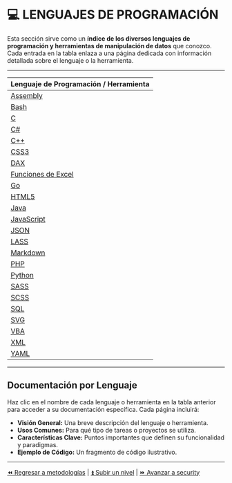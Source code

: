 # 💻 LENGUAJES DE PROGRAMACIÓN

Esta sección sirve como un **índice de los diversos lenguajes de programación y herramientas de manipulación de datos** que conozco. Cada entrada en la tabla enlaza a una página dedicada con información detallada sobre el lenguaje o la herramienta.

---

| Lenguaje de Programación / Herramienta |
| --------------------------------------- |
| [Assembly](./assembly.md) |
| [Bash](./bash.md) |
| [C](./c.md) |
| [C#](./csharp.md) |
| [C++](./cmasmas.md) |
| [CSS3](./css3.md) |
| [DAX](./dax.md) |
| [Funciones de Excel](./excel.md) |
| [Go](./go.md) |
| [HTML5](./html5.md) |
| [Java](./java/README.md) |
| [JavaScript](./javascript.md) |
| [JSON](./json.md) |
| [LASS](./lass.md) |
| [Markdown](./markdown.md) |
| [PHP](./php.md) |
| [Python](./python.md) |
| [SASS](./sass.md) |
| [SCSS](./scss.md) |
| [SQL](./sql.md) |
| [SVG](./svg/README.md) |
| [VBA](./vba.md) |
| [XML](./xml.md) |
| [YAML](./yaml.md) |

---

## Documentación por Lenguaje

Haz clic en el nombre de cada lenguaje o herramienta en la tabla anterior para acceder a su documentación específica. Cada página incluirá:

- **Visión General:** Una breve descripción del lenguaje o herramienta.
- **Usos Comunes:** Para qué tipo de tareas o proyectos se utiliza.
- **Características Clave:** Puntos importantes que definen su funcionalidad y paradigmas.
- **Ejemplo de Código:** Un fragmento de código ilustrativo.

---

[⏪ Regresar a metodologías](../../business/methodologies.md) | [⏫ Subir un nivel](../README.md) | [⏩ Avanzar a security](../security/README.md)
